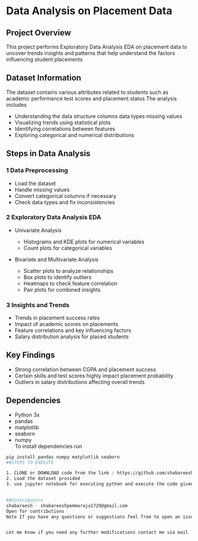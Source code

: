 # Data Analysis on Placement Data  

## Project Overview  
This project performs Exploratory Data Analysis EDA on placement data to uncover trends insights and patterns that help understand the factors influencing student placements  

## Dataset Information  
The dataset contains various attributes related to students such as academic performance test scores and placement status The analysis includes  
- Understanding the data structure columns data types missing values  
- Visualizing trends using statistical plots  
- Identifying correlations between features  
- Exploring categorical and numerical distributions  

## Steps in Data Analysis  

### 1 Data Preprocessing  
- Load the dataset  
- Handle missing values  
- Convert categorical columns if necessary  
- Check data types and fix inconsistencies  

### 2 Exploratory Data Analysis EDA  
- Univariate Analysis  
  - Histograms and KDE plots for numerical variables  
  - Count plots for categorical variables  

- Bivariate and Multivariate Analysis  
  - Scatter plots to analyze relationships  
  - Box plots to identify outliers  
  - Heatmaps to check feature correlation  
  - Pair plots for combined insights  

### 3 Insights and Trends  
- Trends in placement success rates  
- Impact of academic scores on placements  
- Feature correlations and key influencing factors  
- Salary distribution analysis for placed students  

## Key Findings  
- Strong correlation between CGPA and placement success  
- Certain skills and test scores highly impact placement probability  
- Outliers in salary distributions affecting overall trends  

## Dependencies  
- Python 3x  
- pandas  
- matplotlib  
- seaborn  
- numpy  
To install dependencies run  
```bash
pip install pandas numpy matplotlib seaborn
##STEPS TO EXECUTE

1. CLONE or DOWNLOAD code from the link : https://github.com/shabareesh1383/Placement_Analysis
2. Load the dataset provided
3. use jupyter notebook for executing python and execute the code given in Placement_DA.ipynb

 
##Contributors
shabareesh - shabareeshpemmaraju1729@gmail.com
Open for contributions
Note If you have any questions or suggestions feel free to open an issue or reach out


Let me know if you need any further modifications contact me via mail 
